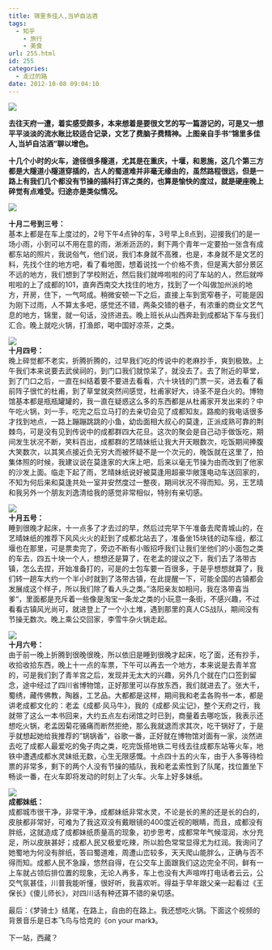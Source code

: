 ```yaml
---
title: 锦里多佳人,当垆自沽酒
tags:
  - 知乎
	- 旅行
	- 美食
url: 255.html
id: 255
categories:
  - 走过的路
date: 2012-10-08 09:04:10
---
```


![](http://qiniu.102no.com/chengdu6.jpg)

**去往天府一遭，着实感受颇多，本来想着是要很文艺的写一篇游记的，可是又一想平平淡淡的流水账比较适合记录，文艺了费脑子费精神。上图亲自手书“锦里多佳人,当垆自沽酒”聊以增色。**

**十几个小时的火车，途径很多隧道，尤其是在重庆，十堰，和恩施，这几个第三方都是大隧道小隧道穿插的，古人的蜀道难并非毫无缘由的，虽然路程很远，但是一路上有我们几个都没有节操的插科打诨之类的，也算是愉快的度过，就是硬座晚上碎觉有点难受。归途亦是类似情况。**

![](http://qiniu.102no.com/chengdu1.jpg)

**十月二号到三号：**  
基本上都是在车上度过的，2号下午4点钟的车，3号早上8点到，迎接我们的是一场小雨，小到可以不用在意的雨，淅淅沥沥的，剩下两个青年一定要拍一张含有成都东站的照片，我说俗气，他们说，我们本身就不高雅，也是，本身就不是文艺的料，先找个住的地方吧，看了看地图，想着说找一个价格不贵，但是离大部分景区不远的地方，我们想到了学校附近，然后我们就哗啦啦的问了车站的人，然后就哗啦啦的上了成都的101，直奔西南交大找住的地方，找到了一个叫做加州派的地方，开房，住下，一气呵成。稍微安顿一下之后，直接上车到宽窄巷子，可能是因为刚下过雨，人不算太多吧，感觉还不错，两条交错的巷子，有浓重的商业文艺气息的地方，锦里，就一句话，没挤进去。晚上班长从山西奔赴到成都站下车与我们汇合。晚上就吃火锅，打渔郎，喝中国好凉茶，之类。

![](http://qiniu.102no.com/chengdu2.jpg)  
**十月四号：**  
晚上碎觉都不老实，折腾折腾的，过早我们吃的传说中的老麻抄手，爽到极致。上午我们本来说要去武侯祠的，到门口我们就惊呆了，就没去了。去了附近的草堂，到了门口之后，一直在纠结着要不要进去看看，六十块钱的门票一买，进去看了看前阵子很忙的杜甫，到了草堂就突然间感觉，杜甫家好大，诗圣不是白火的。博物馆基本都是瓶瓶罐罐的，我一直在疑惑这么多的东西都是从杜甫家开发出来的？中午吃火锅，刘一手，吃完之后立马打的去亲切会见了成都知友。路痴的我电话很多才找到地点，一路上蹦蹦跳跳的小鱼，幼齿面相大叔心的莫逢，正派成熟可靠的荆棘鸟，可是没有见到传说中的成都群四大花旦。这次的聚会是自己动手做饭吃，期间发生状况不断，笑料百出，成都群的艺晴妹纸让我大开天眼数次，吃饭期间捧腹大笑数次，以其笑点接近负无穷大而被怀疑不是一个次元的，晚饭就在这里了，拍集体照的时候，我建议说在莫逢家的大床上吧，后来以毫无节操为由而改到了他家的沙发上面。临走下起了雨，艺晴妹纸说好被莫逢用超豪华敞篷电动车送回家的，不知为何后来和莫逢共处一室并安然度过一整夜，期间状况不得而知。另，王艺晴和我另外一个朋友刘逸清给我的感觉非常相似，特别有亲切感。

![](http://qiniu.102no.com/chengdu3.jpg)  
**十月五号：**  
睡到很晚才起床，十一点多了才去过的早，然后过完早下午准备去爬青城山的，在艺晴妹纸的推荐下风风火火的赶到了成都北站去了，准备坐15块钱的动车组，都江堰也在那里，可是票卖完了，旁边不断有小贩招呼我们让我们坐他们的小面包之类的车去，四五十块一个人，想想还是算了，在老孟的提议之下，我们去了洛带古镇，怎么去捏，开始准备打的，可是的士包车要一百很多，于是乎想想就算了，我们转一趟车大约一个半小时就到了洛带古镇，在此提醒一下，可能全国的古镇都会发展成这个样子，所以我们除了看人头之类。”洛阳亲友如相问，我在洛带喜当爹“，里面都是充斥着一些像是淘宝一条龙之类的小玩意一条街，不感兴趣，不过看看古镇风光尚可，就进登上了一个小土堆，遇到那里的真人CS战队，期间没有节操无数次。晚上乘公交回家，李雪牛杂火锅走起。

![](http://qiniu.102no.com/chengdu4.jpg)  
**十月六号：**  
由于前一晚上折腾到很晚很晚，所以依旧是睡到很晚才起床，吃了面，还有抄手，收拾收拾东西，晚上十一点的车票，下午可以再去一个地方，本来说是去青羊宫的，可是我们到了青羊宫之后，发现并无太大的兴趣，另外几个就在门口签到留念，途中经过了四川省博物馆，正好那里可以存放东西，我们就进去了。张大千，蜀绣，藏传佛教，陶器，工艺品。大都都是这样，期间我和老孟各购书一本，都是讲老成都文化的：老孟《成都·风马牛》，我的《成都·风尘记》，整个天府之行，我就带了这么一本书回来，大约五点左右闭馆之时已到，商量着去哪吃饭，我表示还想吃火锅，老孟因菊花骚痛而断然拒绝，那么我就退而求其次，吃干锅好了，于是乎就想起她给我推荐的”锅锅香“，谷歌一番，正好就在博物馆对面有一家，淡然进去吃了成都人最爱吃的兔子肉之类，吃完饭搭地铁二号线去往成都东站等火车，地铁中遭遇成都水灵妹纸无数，心生无限感慨。十点四十五的火车，由于人多等待检票的非常多，剩下的两个人没有节操的插队，我和老孟索性到了队尾，找位置坐下畅谈一番，在火车即将发动的时刻上了火车。火车上好多妹纸。

![](http://qiniu.102no.com/chengdu5.jpg)  
**成都妹纸：**  
成都城市很干净，非常干净，成都妹纸非常水灵，不论是长的黑的还是长的白的，皮肤都非常好，可难为了我这双没有戴眼镜的400度近视的眼睛，而且，成都没有胖纸，这就造成了成都妹纸质量高的现象，初步思考，成都常年气候湿润，水分充足，所以皮肤甚好；成都人民又极爱吃辣，所以脸色常常显得尤为红润。我询问了她蜀地为何没有胖纸，答曰蜀道难，周遭山峦较多，天天爬山能胖么，正确与否不得而知。成都人民不急躁，悠然自得，在公交车上面跟我们这边完全不同，鲜有一上车就占领后排位置的现象，无论人再多，车上也没有大声喧哗打电话者云云，公交气氛甚佳，川普我能听懂，很好听，我喜欢听。得益于早年跟父亲一起看过《王保长》《傻儿师长》，对四川话有种还算不错的亲切感。

最后：《梦骑士》结尾，在路上，自由的在路上。我还想吃火锅。下面这个视频的背景音乐是日本飞鸟与恰克的《on your mark》。

下一站，西藏？
